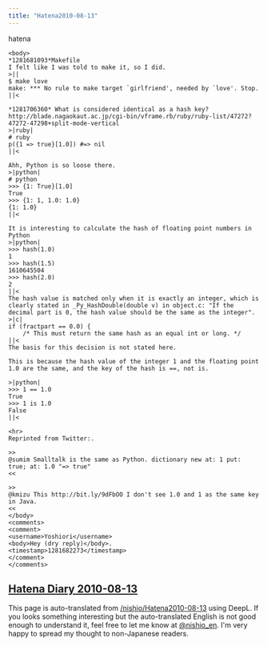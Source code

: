 ```yaml
---
title: "Hatena2010-08-13"
---
```


hatena

```
<body>
*1281681093*Makefile
I felt like I was told to make it, so I did.
>||
$ make love
make: *** No rule to make target `girlfriend', needed by `love'. Stop.
||<

*1281706360* What is considered identical as a hash key?
http://blade.nagaokaut.ac.jp/cgi-bin/vframe.rb/ruby/ruby-list/47272?47272-47298+split-mode-vertical
>|ruby|
# ruby
p({1 => true}[1.0]) #=> nil
||<

Ahh, Python is so loose there.
>|python|
# python
>>> {1: True}[1.0]
True
>>> {1: 1, 1.0: 1.0}
{1: 1.0}
||<

It is interesting to calculate the hash of floating point numbers in Python
>|python|
>>> hash(1.0)
1
>>> hash(1.5)
1610645504
>>> hash(2.0)
2
||<
The hash value is matched only when it is exactly an integer, which is clearly stated in _Py_HashDouble(double v) in object.c: "If the decimal part is 0, the hash value should be the same as the integer".
>|c|
if (fractpart == 0.0) {
    /* This must return the same hash as an equal int or long. */
||<
The basis for this decision is not stated here.

This is because the hash value of the integer 1 and the floating point 1.0 are the same, and the key of the hash is ==, not is.

>|python|
>>> 1 == 1.0
True
>>> 1 is 1.0
False
||<

<hr>
Reprinted from Twitter:.

>>
@sumim Smalltalk is the same as Python. dictionary new at: 1 put: true; at: 1.0 "=> true"
<<

>>
@kmizu This http://bit.ly/9dFbOO I don't see 1.0 and 1 as the same key in Java.
<<
</body>
<comments>
<comment>
<username>Yoshiori</username>
<body>Hey (dry reply)</body>.
<timestamp>1281682273</timestamp>
</comment>
</comments>
```


[Hatena Diary 2010-08-13](https://nishiohirokazu.hatenadiary.org/archive/2010/08/13)
---
This page is auto-translated from [/nishio/Hatena2010-08-13](https://scrapbox.io/nishio/Hatena2010-08-13) using DeepL. If you looks something interesting but the auto-translated English is not good enough to understand it, feel free to let me know at [@nishio_en](https://twitter.com/nishio_en). I'm very happy to spread my thought to non-Japanese readers.